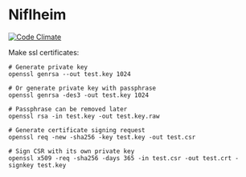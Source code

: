 # Niflheim

[![Code Climate](https://codeclimate.com/github/Densaugeo/Niflheim/badges/gpa.svg)](https://codeclimate.com/github/Densaugeo/Niflheim)

Make ssl certificates:

~~~
# Generate private key
openssl genrsa --out test.key 1024

# Or generate private key with passphrase
openssl genrsa -des3 -out test.key 1024

# Passphrase can be removed later
openssl rsa -in test.key -out test.key.raw

# Generate certificate signing request
openssl req -new -sha256 -key test.key -out test.csr

# Sign CSR with its own private key
openssl x509 -req -sha256 -days 365 -in test.csr -out test.crt -signkey test.key
~~~

